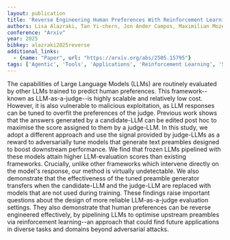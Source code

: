 ```yaml
---
layout: publication
title: 'Reverse Engineering Human Preferences With Reinforcement Learning'
authors: Lisa Alazraki, Tan Yi-chern, Jon Ander Campos, Maximilian Mozes, Marek Rei, Max Bartolo
conference: "Arxiv"
year: 2025
bibkey: alazraki2025reverse
additional_links:
  - {name: "Paper", url: "https://arxiv.org/abs/2505.15795"}
tags: ['Agentic', 'Tools', 'Applications', 'Reinforcement Learning', 'Security', 'Training Techniques']
---
```

The capabilities of Large Language Models (LLMs) are routinely evaluated by other LLMs trained to predict human preferences. This framework--known as LLM-as-a-judge--is highly scalable and relatively low cost. However, it is also vulnerable to malicious exploitation, as LLM responses can be tuned to overfit the preferences of the judge. Previous work shows that the answers generated by a candidate-LLM can be edited post hoc to maximise the score assigned to them by a judge-LLM. In this study, we adopt a different approach and use the signal provided by judge-LLMs as a reward to adversarially tune models that generate text preambles designed to boost downstream performance. We find that frozen LLMs pipelined with these models attain higher LLM-evaluation scores than existing frameworks. Crucially, unlike other frameworks which intervene directly on the model's response, our method is virtually undetectable. We also demonstrate that the effectiveness of the tuned preamble generator transfers when the candidate-LLM and the judge-LLM are replaced with models that are not used during training. These findings raise important questions about the design of more reliable LLM-as-a-judge evaluation settings. They also demonstrate that human preferences can be reverse engineered effectively, by pipelining LLMs to optimise upstream preambles via reinforcement learning--an approach that could find future applications in diverse tasks and domains beyond adversarial attacks.
